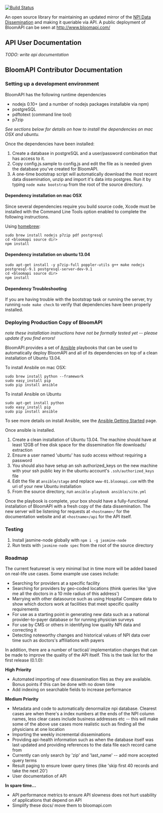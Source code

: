[![Build Status](https://secure.travis-ci.org/untoldone/bloomapi.png)](http://travis-ci.org/untoldone/bloomapi)

An open source library for maintaining an updated mirror of the [NPI Data Dissemination](http://nppes.viva-it.com/NPI_Files.html) and making it queriable via API.
A public deployment of BloomAPI can be seen at http://www.bloomapi.com/

## API User Documentation

_TODO: write api documentation_

## BloomAPI Contributor Documentation

### Setting up a development environment

BloomAPI has the following runtime dependencies

- nodejs 0.10+ (and a number of nodejs packages installable via npm)
- postgreSQL
- pdftotext (command line tool)
- p7zip

_See sections below for details on how to install the dependencies on mac OSX and ubuntu._

Once the dependencies have been installed:

1. Create a database in postgreSQL and a user/password combination that has access to it.
1. Copy config.js.sample to config.js and edit the file as is needed given the database you've created for BloomAPI.
1. A one-time bootstrap script will automatically download the most recent data dissemination, unzip and import it's data into postgres.
   Run it by typing `node make bootstrap` from the root of the source directory.

#### Dependency installation on mac OSX

Since several dependencies require you build source code, Xcode must be installed with the Command Line 
Tools option enabled to complete the following instructions.

Using [homebrew](https://github.com/mxcl/homebrew):

    sudo brew install nodejs p7zip pdf postgresql
    cd <bloomapi source dir>
    npm install

#### Dependency installation on ubuntu 13.04

    sudo apt-get install -y p7zip-full poppler-utils g++ make nodejs postgresql-9.1 postgresql-server-dev-9.1
    cd <bloomapi source dir>
    npm install

#### Dependency Troubleshooting

If you are having trouble with the bootstrap task or running the server, try running `node make check`
to verify that dependencies have been properly installed.

### Deploying Production Copy of BloomAPI

_note these installation instructions have not be formally tested yet -- please update if you find errors!_

BloomAPI provides a set of [Ansible](http://www.ansible.cc) playbooks that can be used to automatically
deploy BloomAPI and all of its dependencies on top of a clean installation of Ubuntu 13.04.

To install Ansbile on mac OSX:

    sudo brew install python --framework
    sudo easy_install pip
    sudo pip install ansible

To install Ansible on Ubuntu

    sudo apt-get install python
    sudo easy_install pip
    sudo pip install ansible

To see more details on install Ansible, see the [Ansible Getting Started](http://www.ansibleworks.com/docs/gettingstarted.html) page.

Once ansible is installed.

1. Create a clean installation of Ubuntu 13.04. The machine should have at least 12GB of free disk space for the dissemination
   file downloads/ extraction
1. Ensure a user named 'ubuntu' has sudo access without requiring a password
1. You should also have setup an ssh authorized\_keys on the new machine with your ssh public key in the ubuntu account's `.ssh/authorized_keys` file
1. Edit the file at `ansible/stage` and replace `www-01.bloomapi.com` with the uri of your new Ubuntu installation
1. From the source directory, run `ansible-playbook ansible/site.yml`

Once the playbook is complete, your box should have a fully-functional installation of BloomAPI with a fresh copy of the data dissemination.
The new server will be listening for requests at `<hostname>/` for the documentation website and at `<hostname>/api` for the API itself.

### Testing

1.  Install jasmine-node globally with `npm i -g jasmine-node`
1.  Run tests with `jasmine-node spec` from the root of the source directory

### Roadmap

The current featureset is very minimal but in time more will be added based on real-life use cases. Some example use cases include:

- Searching for providers at a specific facility
- Searching for providers by geo-coded locations (think queries like 'give me all the doctors in a 10 mile radius of this address')
- Marrying with other datasource such as using Hospital Compare data to show which doctors work at facilities that meet specific quality requirements
- For use as a starting point in generating new data such as a national provider-to-payer database or for running physician surveys
- For use by CMS or others in identifying low quality NPI data and correcting it
- Detecting noteworthy changes and historical values of NPI data over time such as doctors's affiliations with payers

In addition, there are a number of tactical/ implementation changes that can be made to improve the quality of the API itself. This is the task list for the first release (0.1.0):

**High Priority**
- Automated importing of new dissemination files as they are available. Bonus points if this can be done with no down time
- Add indexing on searchable fields to increase performance

**Medium Priority**
- Metadata and code to automatically denormalize npi database. Clearest cases are when there's a index numbers at the ends of the NPI column names, less
  clear cases include business addresses etc -- this will make some of the above use cases more realistic such as finding all the physicians at one location
- Importing the weekly incremental disseminations
- Providing api-health information such as when the database itself was last updated and providing references to the data file each record came from
- Currently can only search by 'zip' and 'last\_name' -- add more accepted query terms
- Result paging to ensure lower query times (like 'skip first 40 records and take the next 20')
- User documentation of API

**In spare time...**
- API performance metrics to ensure API slowness does not hurt usability of applications that depend on API
- Simplify these docs/ move them to bloomapi.com
